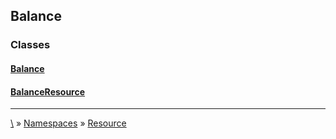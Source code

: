 ## Balance




### Classes
#### [Balance](class-Balance)
#### [BalanceResource](class-BalanceResource)




***
[\\](Home) » [Namespaces](Namespaces) » [Resource](ns-Resource)
